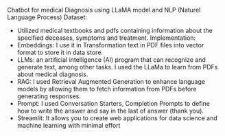 Chatbot for medical Diagnosis using LLaMA model and NLP (Naturel Language Process)
Dataset: 
- Utilized medical textbooks and pdfs containing information about the specified deceases, symptoms and 
treatment.
Implementation:
- Embeddings: I use it in Transformation text in PDF files into vector format to store it in data store.
- LLMs: an artificial intelligence (AI) program that can recognize and generate text, among other tasks. 
 I used the LLaMa to learn from PDFs about medical diagnosis.
- RAG: I used Retrieval Augmented Generation to enhance language models by allowing them to fetch 
information from PDFs before generating responses.
- Prompt: I used Conversation Starters, Completion Prompts to define how to write the answer and say in the last 
of answer (thank you).
- Streamlit: It allows you to create web applications for data science and machine learning with minimal effort
